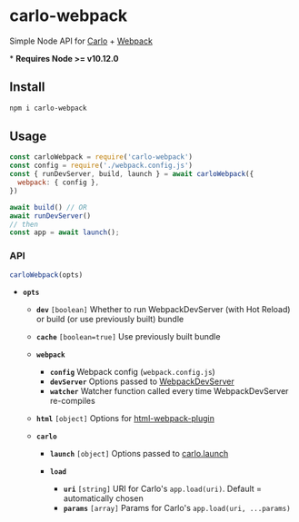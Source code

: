 # carlo-webpack

Simple Node API for [Carlo] + [Webpack]

\* **Requires Node >= v10.12.0**

## Install

```sh
npm i carlo-webpack
```

## Usage

```js
const carloWebpack = require('carlo-webpack')
const config = require('./webpack.config.js')
const { runDevServer, build, launch } = await carloWebpack({
  webpack: { config },
})

await build() // OR
await runDevServer()
// then
const app = await launch();
```

### API

```js
carloWebpack(opts)
```

* **`opts`**

  * **`dev`** `[boolean]` Whether to run WebpackDevServer (with Hot Reload) or build (or use previously built) bundle

  * **`cache`** `[boolean=true]` Use previously built bundle

  * **`webpack`**

    * **`config`** Webpack config (`webpack.config.js`)
    * **`devServer`** Options passed to [WebpackDevServer]
    * **`watcher`** Watcher function called every time WebpackDevServer re-compiles

  * **`html`** `[object]` Options for [html-webpack-plugin]

  * **`carlo`**

    * **`launch`** `[object]` Options passed to [carlo.launch]

    * **`load`**

      * **`uri`** `[string]` URI for Carlo's `app.load(uri)`. Default = automatically chosen
      * **`params`** `[array]` Params for Carlo's `app.load(uri, ...params)`

[carlo]: https://github.com/GoogleChromeLabs/carlo
[Carlo's RPC API]: https://github.com/GoogleChromeLabs/carlo/blob/master/rpc/rpc.md
[webpack]: http://webpack.js.org
[carlo-rpc-simple]: https://github.com/laggingreflex/carlo-rpc-simple
[carlo.launch]: https://github.com/GoogleChromeLabs/carlo/blob/master/API.md#carlolaunchoptions
[html-webpack-plugin]: https://github.com/jantimon/html-webpack-plugin
[WebpackDevServer]: https://webpack.js.org/configuration/dev-server

